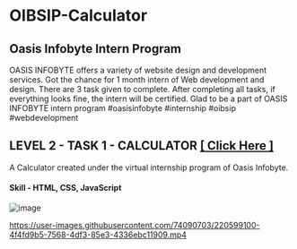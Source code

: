 # OIBSIP-Calculator
## Oasis Infobyte Intern Program
OASIS INFOBYTE offers a variety of website design and development services. Got the chance for 1 month intern of Web development and design.
There are 3 task given to complete. After completing all tasks, if everything looks fine, the intern will be certified. Glad to be a part of OASIS INFOBYTE intern program #oasisinfobyte #internship #oibsip #webdevelopment

## LEVEL 2 - TASK 1 - CALCULATOR  [ [ Click Here ] ](https://imsubhajit98.github.io/OIBSIP-Calculator/)
A Calculator created under the virtual internship program of Oasis Infobyte. <br>

#### Skill - HTML, CSS, JavaScript

![image](https://user-images.githubusercontent.com/74090703/220562481-55d16bf4-2e51-4101-9cb7-51c495b1ce4c.png)



https://user-images.githubusercontent.com/74090703/220599100-4f4fd9b5-7568-4df3-85e3-4336ebc11909.mp4

